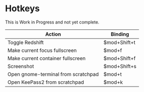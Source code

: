 # Hotkeys

This is Work in Progress and not yet complete.

| Action | Binding |
| --- | --- |
| Toggle Redshift | $mod+Shift+t |
| Make current focus fullscreen | $mod+f |
| Make current container fullscreen | $mod+Shift+f |
| Screenshot | $mod+Shift+s |
| Open gnome-terminal from scratchpad | $mod+t |
| Open KeePass2 from scratchpad | $mod+k |
